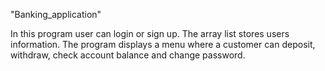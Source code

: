 "Banking_application" 

In this program user can login or sign up. The array list stores users information.
The program displays a menu where a customer can deposit, withdraw, check account balance and change password. 
